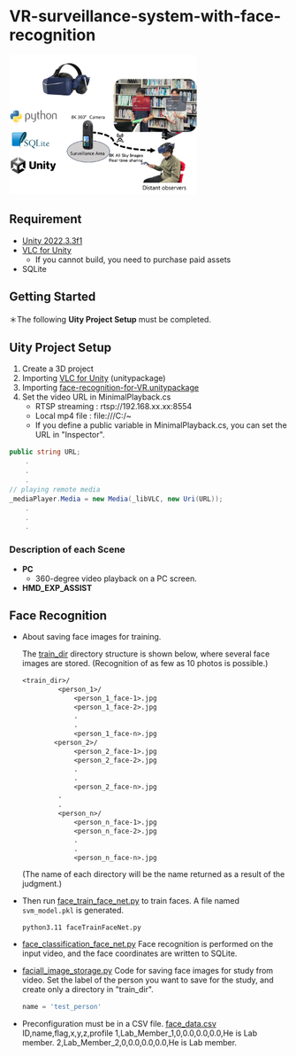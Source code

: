 # VR-surveillance-system-with-face-recognition

<img src="/images/VR_concept_for_github.png" alt="VR_concept" width="340px">

## Requirement
* [Unity 2022.3.3f1](https://unity.com/releases/editor/whats-new/2022.3.3#release-notes)
* [VLC for Unity](https://www.videolan.org/developers/unity.html)
  * If you cannot build, you need to purchase paid assets
* SQLite

## Getting Started
＊The following **Uity Project Setup** must be completed.



## Uity Project Setup
1. Create a 3D project
2. Importing [VLC for Unity](https://www.videolan.org/developers/unity.html) (unitypackage)
3. Importing [face-recognition-for-VR.unitypackage](/unity/face-recognition-for-VR.unitypackage)
4. Set the video URL in MinimalPlayback.cs
   * RTSP streaming : rtsp://192.168.xx.xx:8554
   * Local mp4 file : file:///C:/~
   * If you define a public variable in MinimalPlayback.cs, you can set the URL in "Inspector".
  ```cs
  public string URL;
      .
      .
      .
  // playing remote media
  _mediaPlayer.Media = new Media(_libVLC, new Uri(URL));
      .
      .
      .
  ```

### Description of each Scene
- **PC**
  - 360-degree video playback on a PC screen.
- **HMD_EXP_ASSIST**

## Face Recognition
* About saving face images for training.


   The [train_dir](/Python/train_dir/) directory structure is shown below, where several face images are stored. (Recognition of as few as 10 photos is possible.)
   ```
   <train_dir>/
            <person_1>/
                <person_1_face-1>.jpg
                <person_1_face-2>.jpg
                .
                .
                <person_1_face-n>.jpg
           <person_2>/
                <person_2_face-1>.jpg
                <person_2_face-2>.jpg
                .
                .
                <person_2_face-n>.jpg
            .
            .
            <person_n>/
                <person_n_face-1>.jpg
                <person_n_face-2>.jpg
                .
                .
                <person_n_face-n>.jpg
   ```
   (The name of each directory will be the name returned as a result of the judgment.)
* Then run [face_train_face_net.py](/src/face_train_face_net.py) to train faces. A file named `svm_model.pkl` is generated.
   ```
   python3.11 faceTrainFaceNet.py
   ```
* [face_classification_face_net.py](/src/face_classification_face_net.py)
   Face recognition is performed on the input video, and the face coordinates are written to SQLite.
* [faciall_image_storage.py](/src/faciall_image_storage.py)
  Code for saving face images for study from video.
  Set the label of the person you want to save for the study, and create only a directory in "train_dir".
  ```python
  name = 'test_person'
  ```
* Preconfiguration must be in a CSV file.
  [face_data.csv](/src/csv/face_data.csv)
ID,name,flag,x,y,z,profile
1,Lab_Member_1,0,0.0,0.0,0.0,He is Lab member.
2,Lab_Member_2,0,0.0,0.0,0.0,He is Lab member.